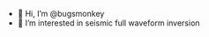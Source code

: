 - 👋 Hi, I’m @bugsmonkey
- 👀 I’m interested in seismic full waveform inversion

<!---
bugsmonkey/bugsmonkey is a small code intented to be minimalistic
--->
